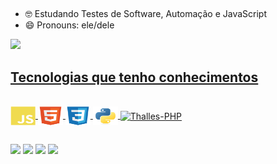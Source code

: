 ## 

- 🤓 Estudando Testes de Software, Automação e JavaScript
- 😄 Pronouns: ele/dele

<div>
	<a href="https:github.com/Thalles-PeSilva">
	<img height="180em" src="https://github-readme-stats.vercel.app/api?username=Thalles-PeSilva&show_icons=true&theme=highcontrast&include_all_commits=true&count_private=true"/>
	
</div>


## Tecnologias que tenho conhecimentos 

<div style="display: inline_block"><br>
  <img align="center" alt="Thalles-Js" height="30" width="40" src="https://raw.githubusercontent.com/devicons/devicon/master/icons/javascript/javascript-plain.svg">
  <img align="center" alt="Thalles-HTML" height="30" width="40" src="https://raw.githubusercontent.com/devicons/devicon/master/icons/html5/html5-original.svg">
  <img align="center" alt="Thalles-CSS" height="30" width="40" src="https://raw.githubusercontent.com/devicons/devicon/master/icons/css3/css3-original.svg">
  <img align="center" alt="Thalles-Python" height="30" width="40" src="https://raw.githubusercontent.com/devicons/devicon/master/icons/python/python-original.svg">
  <img align="center" alt="Thalles-PHP" height="30" width="40" src="https://cdn.jsdelivr.net/gh/devicons/devicon/icons/php/php-original.svg">
  

##
<div>
 <a href="https://discord.gg/344988285816274965" target="_blank"><img src="https://img.shields.io/badge/Discord-7289DA?style=for-the-badge&logo=discord&logoColor=white" target="_blank"></a> 
  <a href = "mailto:thallespe.silva@gmail.com"><img src="https://img.shields.io/badge/-Gmail-%23333?style=for-the-badge&logo=gmail&logoColor=white" target="_blank"></a>
  <a href="https://www.linkedin.com/in/thalles-pereira-da-silva-5b892b130" target="_blank"><img src="https://img.shields.io/badge/-LinkedIn-%230077B5?style=for-the-badge&logo=linkedin&logoColor=white" target="_blank"></a> 
  <a href="https://wa.me/5511948695612" target="_blank"><img src="https://img.shields.io/badge/WhatsApp-25D366?style=for-the-badge&logo=whatsapp&logoColor=white"></a>
  
  </div>
